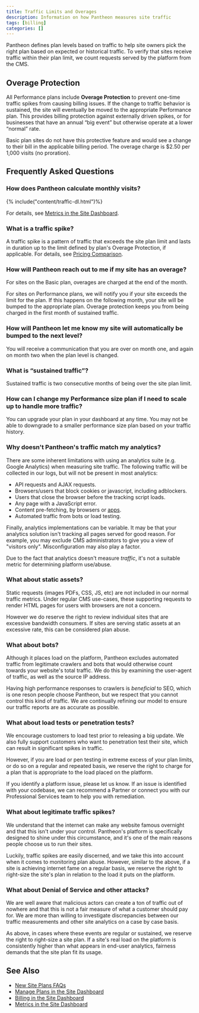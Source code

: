 ```yaml
---
title: Traffic Limits and Overages
description: Information on how Pantheon measures site traffic
tags: [billing]
categories: []
---
```

Pantheon defines plan levels based on traffic to help site owners pick the right plan based on expected or historical traffic. To verify that sites receive traffic within their plan limit, we count requests served by the platform from the CMS.

## Overage Protection
All Performance plans include **Overage Protection** to prevent one-time traffic spikes from causing billing issues. If the change to traffic behavior is sustained, the site will eventually be moved to the appropriate Performance plan. This provides billing protection against externally driven spikes, or for businesses that have an annual “big event” but otherwise operate at a lower “normal” rate.

Basic plan sites do not have this protective feature and would see a change to their bill in the applicable billing period. The overage charge is $2.50 per 1,000 visits (no proration).

## Frequently Asked Questions
### How does Pantheon calculate monthly visits?
{% include("content/traffic-dl.html")%}

For details, see [Metrics in the Site Dashboard](/docs/metrics/).

### What is a traffic spike?
A traffic spike is a pattern of traffic that exceeds the site plan limit and lasts in duration up to the limit defined by plan's Overage Protection, if applicable. For details, see [Pricing Comparison](https://pantheon.io/plans/pricing-comparison).

### How will Pantheon reach out to me if my site has an overage?
For sites on the Basic plan, overages are charged at the end of the month.

For sites on Performance plans, we will notify you if your site exceeds the limit for the plan. If this happens on the following month, your site will be bumped to the appropriate plan. Overage protection keeps you from being charged in the first month of sustained traffic.

### How will Pantheon let me know my site will automatically be bumped to the next level?
You will receive a communication that you are over on month one, and again on month two when the plan level is changed.

### What is “sustained traffic”?
Sustained traffic is two consecutive months of being over the site plan limit.

### How can I change my Performance size plan if I need to scale up to handle more traffic?
You can upgrade your plan in your dashboard at any time. You may not be able to downgrade to a smaller performance size plan based on your traffic history.

### Why doesn't Pantheon's traffic match my analytics?
There are some inherent limitations with using an analytics suite (e.g. Google Analytics) when measuring site traffic. The following traffic will be collected in our logs, but will not be present in most analytics:

 - API requests and AJAX requests.
 - Browsers/users that block cookies or javascript, including adblockers.
 - Users that close the browser before the tracking script loads.
 - Any page with a JavaScript error.
 - Content pre-fetching, by browsers or [apps](https://www.facebook.com/business/help/1514372351922333).
 - Automated traffic from bots or load testing.

Finally, analytics implementations can be variable. It may be that your analytics solution isn't tracking all pages served for good reason. For example, you may exclude CMS administrators to give you a view of "visitors only". Misconfiguration may also play a factor.

Due to the fact that analytics doesn't measure _traffic_, it's not a suitable metric for determining platform use/abuse.

### What about static assets?
Static requests (images PDFs, CSS, JS, etc) are not included in our normal traffic metrics. Under regular CMS use-cases, these supporting requests to render HTML pages for users with browsers are not a concern.

However we do reserve the right to review individual sites that are excessive bandwidth consumers. If sites are serving static assets at an excessive rate, this can be considered plan abuse.

### What about bots?
Although it places load on the platform, Pantheon excludes automated traffic from legitimate crawlers and bots that would otherwise count towards your website's total traffic. We do this by examining the user-agent of traffic, as well as the source IP address.

Having high performance responses to crawlers is _beneficial_ to SEO, which is one reson people choose Pantheon, but we respect that you cannot control this kind of traffic. We are continually refining our model to ensure our traffic reports are as accurate as possible.

### What about load tests or penetration tests?
We encourage customers to load test prior to releasing a big update. We also fully support customers who want to penetration test their site, which can result in significant spikes in traffic.

However, if you are load or pen testing in extreme excess of your plan limits, or do so on a regular and repeated basis, we reserve the right to charge for a plan that is appropriate to the load placed on the platform. 

If you identify a platform issue, please let us know. If an issue is identified with your codebase, we can recommend a Partner or connect you with our Professional Services team to help you with remediation.

### What about legitimate traffic spikes?
We understand that the internet can make any website famous overnight and that this isn't under your control. Pantheon's platform is specifically designed to shine under this circumstance, and it's one of the main reasons people choose us to run their sites.

Luckily, traffic spikes are easily discerned, and we take this into account when it comes to monitoring plan abuse. However, similar to the above, if a site is achieving internet fame on a regular basis, we reserve the right to right-size the site's plan in relation to the load it puts on the platform.

### What about Denial of Service and other attacks?
We are well aware that malicious actors can create a ton of traffic out of nowhere and that this is not a fair measure of what a customer should pay for. We are more than willing to investigate discrepancies between our traffic measurements and other site analytics on a case by case basis.

As above, in cases where these events are regular or sustained, we reserve the right to right-size a site plan. If a site's real load on the platform is consistently higher than what appears in end-user analytics, fairness demands that the site plan fit its usage.

## See Also
- [New Site Plans FAQs](/docs/new-plans-faq/)
- [Manage Plans in the Site Dashboard](/docs/site-plan/)
- [Billing in the Site Dashboard](/docs/site-billing/)
- [Metrics in the Site Dashboard](/docs/metrics/)
